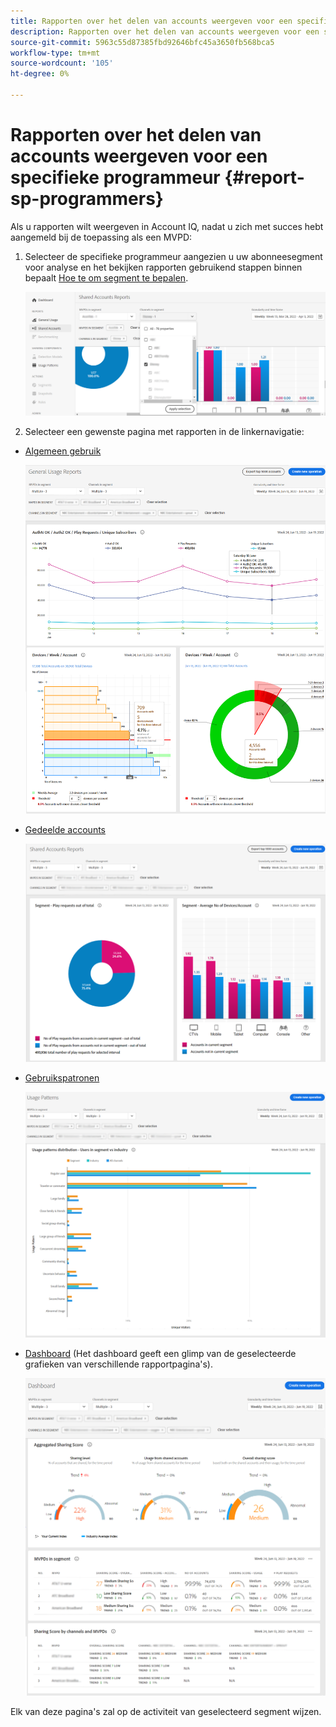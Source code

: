 ```yaml
---
title: Rapporten over het delen van accounts weergeven voor een specifieke programmeur
description: Rapporten over het delen van accounts weergeven voor een specifieke programmeur
source-git-commit: 5963c55d87385fbd92646bfc45a3650fb568bca5
workflow-type: tm+mt
source-wordcount: '105'
ht-degree: 0%

---
```


# Rapporten over het delen van accounts weergeven voor een specifieke programmeur {#report-sp-programmers}

Als u rapporten wilt weergeven in Account IQ, nadat u zich met succes hebt aangemeld bij de toepassing als een MVPD:

1. Selecteer de specifieke programmeur aangezien u uw abonneesegment voor analyse en het bekijken rapporten gebruikend stappen binnen bepaalt [Hoe te om segment te bepalen](/help/AccountIQ/howto-select-segment-timeframe.md).

   ![kanalen selecteren](assets/programmer-selection.png)


1. Selecteer een gewenste pagina met rapporten in de linkernavigatie:

* [Algemeen gebruik](/help/AccountIQ/general-usage-reports.md)

   ![](assets/specific-mvpd-gen-usage.png)
* [Gedeelde accounts](/help/AccountIQ/shared-acc-reports.md)

   ![](assets/specific-mvpd-shared-acc.png)
* [Gebruikspatronen](/help/AccountIQ/usage-patterns.md)

   ![](assets/specific-mvpd-usage-pattern.png)

* [Dashboard](/help/AccountIQ/dashboard.md) (Het dashboard geeft een glimp van de geselecteerde grafieken van verschillende rapportpagina&#39;s).

   ![](assets/specific-mvpd-dashboard.png)

Elk van deze pagina&#39;s zal op de activiteit van geselecteerd segment wijzen.
